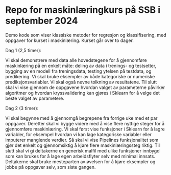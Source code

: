 # Repo for maskinlæringkurs på SSB i september 2024
Demo kode som viser klassiske metoder for regresjon og klassifisering, med oppgaver for kurset i maskinlæring. Kurset går over to dager.

Dag 1 (2,5 timer):

Vi skal demonstrere med data alle hovedstegene for å gjennomføre maskinlæring på en enkelt måte: deling av data i trenings- og testsetter, bygging av en modell fra treningsdata, testing ytelsen på testdata, og predikering. Vi skal bruke eksempler av både kategoriske or numeriske prediksjonsvariabler. Vi skal også nevne tolkning av resultatene. Til slutt skal vi vise gjennom de oppgavene hvordan valget av parameterne påvirker algoritmer og hvordan kryssvalidering kan gjøres i Sklearn for å velge det beste valget av parametere.

Dag 2 (3 timer):

Vi skal begynne med å gjennomgå begrepene fra forrige uke med et par oppgaver. Deretter skal vi bygge videre med å vise flere nyttige steger for å gjennomføre maskinlæring. Vi skal først vise funksjoner i Sklearn for å lagre variabler, for eksempel hvordan vi kan lage kategoriske variabler eller imputerer manglende verdier. Så skal vi vise Pipelines funksjonalitet som gjør det enkelt og gjennomsiktig å kjøre flere maskinlæringssteg riktig. Til slutt skal vi gi deltakerne en generisk malfil med ulike funksjoner innbygd som kan brukes for å lage egen arbeidsflyter selv med minimal innsats. Deltakerne skal bruke mesteparten av øvelsen for å kjøre eksempler og jobbe på oppgaver selv, som siste gangen.

